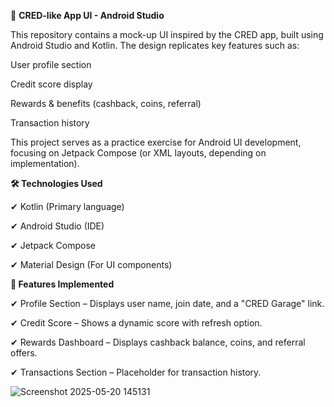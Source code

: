  🚗 **CRED-like App UI - Android Studio**

This repository contains a mock-up UI inspired by the CRED app, built using Android Studio and Kotlin. The design replicates key features such as:

User profile section

Credit score display

Rewards & benefits (cashback, coins, referral)

Transaction history

This project serves as a practice exercise for Android UI development, focusing on Jetpack Compose (or XML layouts, depending on implementation).

**🛠️ Technologies Used**

✔ Kotlin (Primary language)

✔ Android Studio (IDE)

✔ Jetpack Compose

✔ Material Design (For UI components)

**🔧 Features Implemented**

✔ Profile Section – Displays user name, join date, and a "CRED Garage" link.

✔ Credit Score – Shows a dynamic score with refresh option.

✔ Rewards Dashboard – Displays cashback balance, coins, and referral offers.

✔ Transactions Section – Placeholder for transaction history.










![Screenshot 2025-05-20 145131](https://github.com/user-attachments/assets/7f492d18-0728-4d76-980c-e61fc225cd11)
